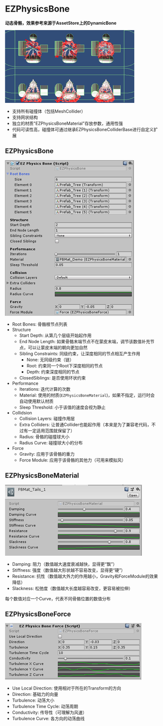 # EZPhysicsBone

**动态骨骼，效果参考来源于AssetStore上的DynamicBone**

![EZPhysicsBone](.SamplePicture/EZPhysicsBone.gif)

- 支持所有碰撞体（包括MeshCollider）
- 支持网状结构
- 独立的材质"EZPhysicsBoneMaterial"存放参数，通用性强
- 代码可读性高，碰撞体可通过继承EZPhysicsBoneColliderBase进行自定义扩展

## EZPhysicsBone

![EZPhysicsBone](.SamplePicture/EZPhysicsBone.png)

- Root Bones: 骨骼根节点列表
- Structure
  - Start Depth: 从第几个层级开始起作用
  - End Node Length: 如果骨骼末端节点不在蒙皮末端，调节该数值补充节点，可以让蒙皮末端的朝向更加自然
  - Sibling Constraints: 同级约束，让深度相同的节点相互产生作用
    - None: 无同级约束（链）
    - Root: 约束同一个Root下深度相同的节点
    - Depth: 约束深度相同的节点
  - ClosedSiblings: 是否使用环状约束
- Performance
  - Iterations: 迭代计算的次数
  - Material: 使用的材质(`EZPhysicsBoneMaterial`)，如果不指定，运行时会自动使用默认材质
  - Sleep Threshold: 小于该值的速度会视为静止
- Collidsion
  - Collision Layers: 碰撞作用层
  - Extra Colliders: 让普通Collider也能起作用（本来是为了兼容老代码，不过有一定适用范围就保留了）
  - Radius: 骨骼的碰撞球大小
  - Radius Curve: 碰撞球大小的分布
- Force
  - Gravity: 应用于该骨骼的重力
  - Force Module: 应用于该骨骼的其他力（可用来模拟风）

## EZPhysicsBoneMaterial

![EZPhysicsBoneMaterial](.SamplePicture/EZPhysicsBoneMaterial.png)

- Damping: 阻力（数值越大速度衰减越快，显得更“飘”）
- Stiffness: 强度（数值越大形状越不容易改变，显得更“硬”）
- Resistance: 抗性（数值越大外力的作用越小，Gravity和ForceModule的效果降低）
- Slackness: 松弛度（数值越大长度越容易改变，更容易被拉伸）

每个数值对应一个Curve，代表不同骨骼位置的数值分布

## EZPhysicsBoneForce

![EZPhysicsBoneForce](.SamplePicture/EZPhysicsBoneForce.png)

- Use Local Direction: 使用相对于所在的Transform的方向
- Direction: 基础力的向量
- Turbulence: 动荡大小
- Turbulence Time Cycle: 动荡周期
- Conductivity: 传导性（可理解为风速）
- Turbulence Curve: 各方向的动荡曲线